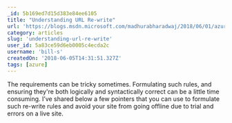 ```yaml
---
_id: 5b169ed7d15d383e84ee6105
title: "Understanding URL Re-write"
url: 'https://blogs.msdn.microsoft.com/madhurabharadwaj/2018/06/01/azure-app-services-understanding-url-re-write/'
category: articles
slug: 'understanding-url-re-write'
user_id: 5a83ce59d6eb0005c4ecda2c
username: 'bill-s'
createdOn: '2018-06-05T14:31:51.327Z'
tags: [azure]
---
```


The requirements can be tricky sometimes. Formulating such rules, and ensuring they're both logically and syntactically correct can be a little time consuming. I’ve shared below a few pointers that you can use to formulate such re-write rules and avoid your site from going offline due to trial and errors on a live site.

